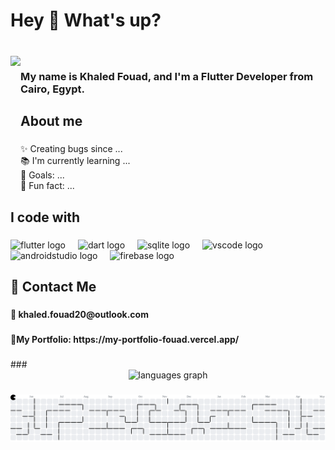 <h1 align="left">Hey 👋 What's up?</h1>

###

<br clear="both">

<img align="left" height="200" src="https://media3.giphy.com/media/v1.Y2lkPTc5MGI3NjExYTE4Z25ndDZldGpscGVrZHN2ZGo2Z3lhejJueXN1c3hpYmZodnl3ZyZlcD12MV9pbnRlcm5hbF9naWZfYnlfaWQmY3Q9Zw/25Itcrcuwkyq3ohubJ/giphy.gif"  />

###

<h3 align="left">My name is Khaled Fouad, and I'm a Flutter Developer from Cairo, Egypt.</h3>

###

<h2 align="left">About me</h2>

###

<p align="left">✨ Creating bugs since ...<br>📚 I'm currently learning ...<br>🎯 Goals: ...<br>🎲 Fun fact: ...</p>

###

<h2 align="left">I code with</h2>

###

<div align="left">
  <img src="https://cdn.jsdelivr.net/gh/devicons/devicon/icons/flutter/flutter-original.svg" height="40" alt="flutter logo"  />
  <img width="12" />
  <img src="https://cdn.jsdelivr.net/gh/devicons/devicon/icons/dart/dart-original.svg" height="40" alt="dart logo"  />
  <img width="12" />
  <img src="https://cdn.jsdelivr.net/gh/devicons/devicon/icons/sqlite/sqlite-original-wordmark.svg" height="40" alt="sqlite logo"  />
  <img width="12" />
  <img src="https://cdn.jsdelivr.net/gh/devicons/devicon/icons/vscode/vscode-original-wordmark.svg" height="40" alt="vscode logo"  />
  <img width="12" />
  <img src="https://cdn.jsdelivr.net/gh/devicons/devicon/icons/androidstudio/androidstudio-original.svg" height="40" alt="androidstudio logo"  />
  <img width="12" />
  <img src="https://cdn.jsdelivr.net/gh/devicons/devicon/icons/firebase/firebase-plain-wordmark.svg" height="40" alt="firebase logo"  />
</div>

###
<h2 align="left">🔗 Contact Me</h2>

###

<h4 align="left">📧 khaled.fouad20@outlook.com</h4>

###

<div align="left">
  <a href=" mailto:khaled.fouad20@outlook.com" target="_blank">
  </a>
</div>

###

<h4 align="left">🔗My Portfolio: https://my-portfolio-fouad.vercel.app/</h4>

###

<div align="left">
  <a href=" https://my-portfolio-fouad.vercel.app/" target="_blank">
  </a>
</div>
###

<div align="center">
  <img src="https://github-readme-stats.vercel.app/api/top-langs?username=KhaledFouad&locale=en&hide_title=false&layout=compact&card_width=320&langs_count=5&theme=gruvbox_light&hide_border=false&order=2" height="155" alt="languages graph"  />
</div>

###

<picture>
  <source media="(prefers-color-scheme: dark)" srcset="https://raw.githubusercontent.com/KhaledFouad/KhaledFouad/output/pacman-contribution-graph-dark.svg">
  <source media="(prefers-color-scheme: light)" srcset="https://raw.githubusercontent.com/KhaledFouad/KhaledFouad/output/pacman-contribution-graph.svg">
  <img alt="pacman contribution graph" src="https://raw.githubusercontent.com/KhaledFouad/KhaledFouad/output/pacman-contribution-graph.svg">
</picture>

###
